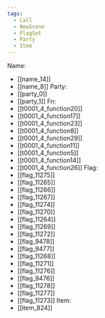 ```yaml
---
tags:
  - Call
  - NewScene
  - FlagSet
  - Party
  - Item
---
```

Name:
- [[name_14]]
- [[name_8]]
Party:
- [[party_0]]
- [[party_1]]
Fn:
- [[t0001_4_function20]]
- [[t0001_4_function17]]
- [[t0001_4_function23]]
- [[t0001_4_function8]]
- [[t0001_4_function29]]
- [[t0001_4_function11]]
- [[t0001_4_function5]]
- [[t0001_4_function14]]
- [[t0001_4_function26]]
Flag:
- [[flag_11275]]
- [[flag_11265]]
- [[flag_11266]]
- [[flag_11267]]
- [[flag_11274]]
- [[flag_11270]]
- [[flag_11264]]
- [[flag_11269]]
- [[flag_11272]]
- [[flag_9478]]
- [[flag_9477]]
- [[flag_11268]]
- [[flag_11271]]
- [[flag_11276]]
- [[flag_9476]]
- [[flag_11278]]
- [[flag_11277]]
- [[flag_11273]]
Item:
- [[item_824]]
